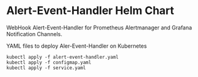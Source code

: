 # Alert-Event-Handler Helm Chart
WebHook Alert-Event-Handler for Prometheus Alertmanager and Grafana Notification Channels.

YAML files to deploy Aler-Event-Handler on Kubernetes

```
kubectl apply -f alert-event-handler.yaml
kubectl apply -f configmap.yaml
kubectl apply -f service.yaml
```